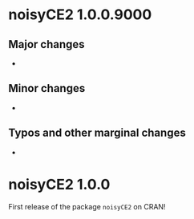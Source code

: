 

# noisyCE2 1.0.0.9000


## Major changes

* 


## Minor changes

* 


## Typos and other marginal changes

* 





# noisyCE2 1.0.0

First release of the package `noisyCE2` on CRAN!


